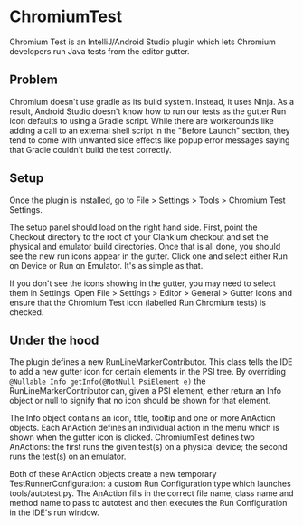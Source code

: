 # ChromiumTest

Chromium Test is an IntelliJ/Android Studio plugin which lets Chromium
developers run Java tests from the editor gutter.

## Problem
Chromium doesn't use gradle as its build system. Instead, it uses Ninja. As a
result, Android Studio doesn't know how to run our tests as the gutter Run icon
defaults to using a Gradle script. While there are workarounds like adding a
call to an external shell script in the "Before Launch" section, they tend to
come with unwanted side effects like popup error messages saying that Gradle
couldn't build the test correctly.

## Setup
Once the plugin is installed, go to File > Settings > Tools > Chromium Test
Settings.

The setup panel should load on the right hand side. First, point the Checkout
directory to the root of your Clankium checkout and set the physical and
emulator build directories. Once that is all done, you should see the new run
icons appear in the gutter. Click one and select either Run on Device or Run on
Emulator. It's as simple as that.

If you don't see the icons showing in the gutter, you may need to select them in
Settings. Open File > Settings > Editor > General > Gutter Icons and ensure that
the Chromium Test icon (labelled Run Chromium tests) is checked.

## Under the hood
The plugin defines a new RunLineMarkerContributor. This class tells the IDE to
add a new gutter icon for certain elements in the PSI tree. By overriding
`@Nullable Info getInfo(@NotNull PsiElement e)` the RunLineMarkerContributor
can, given a PSI element, either return an Info object or null to signify that
no icon should be shown for that element.

The Info object contains an icon, title, tooltip and one or more AnAction
objects. Each AnAction defines an individual action in the menu which is shown
when the gutter icon is clicked. ChromiumTest defines two AnActions: the first
runs the given test(s) on a physical device; the second runs the test(s) on an
emulator.

Both of these AnAction objects create a new temporary TestRunnerConfiguration: a
custom Run Configuration type which launches tools/autotest.py. The AnAction
fills in the correct file name, class name and method name to pass to autotest
and then executes the Run Configuration in the IDE's run window.